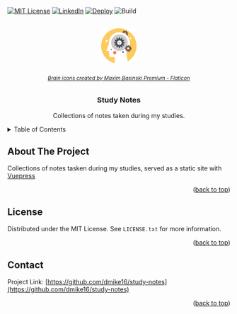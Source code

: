<div id="top"></div>

[![MIT License][license-shield]][license-url]
[![LinkedIn][linkedin-shield]][linkedin-url]
[![Deploy][gh-page-env-shield]][gh-page-url]
![Build][second-brain-wf]



<!-- PROJECT LOGO -->
<br />
<div align="center">
  <a href="https://https://github.com/dmike16/study-notes">
    <img src="docs/.vuepress/public/images/brain.png" alt="Logo" width="80" height="80">
  </a>
  <h6>
    <small>
      <a href="https://www.flaticon.com/free-icons/brain" title="brain icons">Brain icons created by Maxim Basinski Premium - Flaticon</a>
    </small>
  </h6>

<h3 align="center">Study Notes</h3>

  <p align="center">
    Collections of notes taken during my studies.
  </p>
</div>



<!-- TABLE OF CONTENTS -->
<details>
  <summary>Table of Contents</summary>
  <ol>
    <li>
      <a href="#about-the-project">About The Project</a>
    </li>
    <li><a href="#license">License</a></li>
    <li><a href="#contacts">Contacs</a></li>
  </ol>
</details>



<!-- ABOUT THE PROJECT -->
## About The Project


Collections of notes tasken during my studies, served as a static site with [Vuepress][vuepress]

<p align="right">(<a href="#top">back to top</a>)</p>

<!-- LICENSE -->
## License

Distributed under the MIT License. See `LICENSE.txt` for more information.

<p align="right">(<a href="#top">back to top</a>)</p>



<!-- CONTACT -->
## Contact

Project Link: [https://github.com/dmike16/study-notes](https://github.com/dmike16/study-notes)

<p align="right">(<a href="#top">back to top</a>)</p>



<!-- MARKDOWN LINKS & IMAGES -->
<!-- https://www.markdownguide.org/basic-syntax/#reference-style-links -->
[license-shield]: https://img.shields.io/github/license/dmike16/study-notes.svg?style=for-the-badge
[license-url]: https://github.com/dmike16/study-notes/blob/main/LICENSE.txt
[linkedin-shield]: https://img.shields.io/badge/-LinkedIn-black.svg?style=for-the-badge&logo=linkedin&colorB=555
[linkedin-url]: https://linkedin.com/in/michele-cipolla
[vuepress]: https://vuepress.vuejs.org/
[second-brain-wf]: https://img.shields.io/github/workflow/status/dmike16/study-notes/second_brain.svg?style=for-the-badge
[gh-page-env-shield]: https://img.shields.io/github/deployments/dmike16/study-notes/github-pages?label=deploy&style=for-the-badge
[gh-page-url]: https://dmike16.github.io/study-notes/

